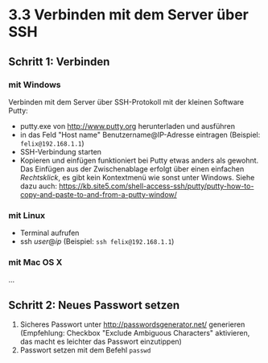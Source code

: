 # 3.3 Verbinden mit dem Server über SSH

## Schritt 1: Verbinden
### mit Windows
Verbinden mit dem Server über SSH-Protokoll mit der kleinen Software Putty:
* putty.exe von http://www.putty.org herunterladen und ausführen
* in das Feld "Host name" Benutzername@IP-Adresse eintragen (Beispiel: ```felix@192.168.1.1```)
* SSH-Verbindung starten
* Kopieren und einfügen funktioniert bei Putty etwas anders als gewohnt. Das Einfügen aus der Zwischenablage erfolgt über einen einfachen *Rechtsklick*, es gibt kein Kontextmenü wie sonst unter Windows. Siehe dazu auch: https://kb.site5.com/shell-access-ssh/putty/putty-how-to-copy-and-paste-to-and-from-a-putty-window/

### mit Linux
* Terminal aufrufen
* ssh *user*@*ip* (Beispiel: ```ssh felix@192.168.1.1```)

### mit Mac OS X
...

## Schritt 2: Neues Passwort setzen
1. Sicheres Passwort unter http://passwordsgenerator.net/ generieren (Empfehlung: Checkbox "Exclude Ambiguous Characters" aktivieren, das macht es leichter das Passwort einzutippen)
2. Passwort setzen mit dem Befehl ```passwd```
